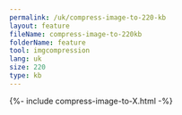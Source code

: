 ```yaml
---
permalink: /uk/compress-image-to-220-kb
layout: feature
fileName: compress-image-to-220kb
folderName: feature
tool: imgcompression
lang: uk
size: 220
type: kb
---
```


{%- include compress-image-to-X.html -%}
